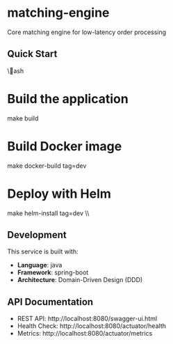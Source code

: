 ﻿# matching-engine

Core matching engine for low-latency order processing

## Quick Start

\\\ash
# Build the application
make build

# Build Docker image
make docker-build tag=dev

# Deploy with Helm
make helm-install tag=dev
\\\

## Development

This service is built with:
- **Language**: java
- **Framework**: spring-boot
- **Architecture**: Domain-Driven Design (DDD)

## API Documentation

- REST API: http://localhost:8080/swagger-ui.html
- Health Check: http://localhost:8080/actuator/health
- Metrics: http://localhost:8080/actuator/metrics
